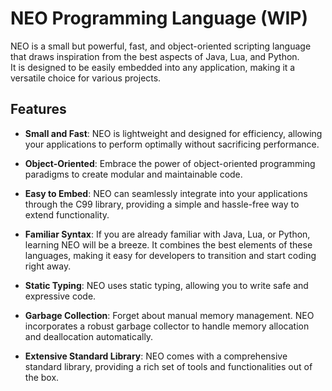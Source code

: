 # NEO Programming Language (WIP)

NEO is a small but powerful, fast, and object-oriented scripting language that draws inspiration from the best aspects of Java, Lua, and Python.<br>
It is designed to be easily embedded into any application, making it a versatile choice for various projects.

## Features

- **Small and Fast**: NEO is lightweight and designed for efficiency, allowing your applications to perform optimally without sacrificing performance.

- **Object-Oriented**: Embrace the power of object-oriented programming paradigms to create modular and maintainable code.

- **Easy to Embed**: NEO can seamlessly integrate into your applications through the C99 library, providing a simple and hassle-free way to extend functionality.

- **Familiar Syntax**: If you are already familiar with Java, Lua, or Python, learning NEO will be a breeze. It combines the best elements of these languages, making it easy for developers to transition and start coding right away.

- **Static Typing**: NEO uses static typing, allowing you to write safe and expressive code.

- **Garbage Collection**: Forget about manual memory management. NEO incorporates a robust garbage collector to handle memory allocation and deallocation automatically.

- **Extensive Standard Library**: NEO comes with a comprehensive standard library, providing a rich set of tools and functionalities out of the box.
